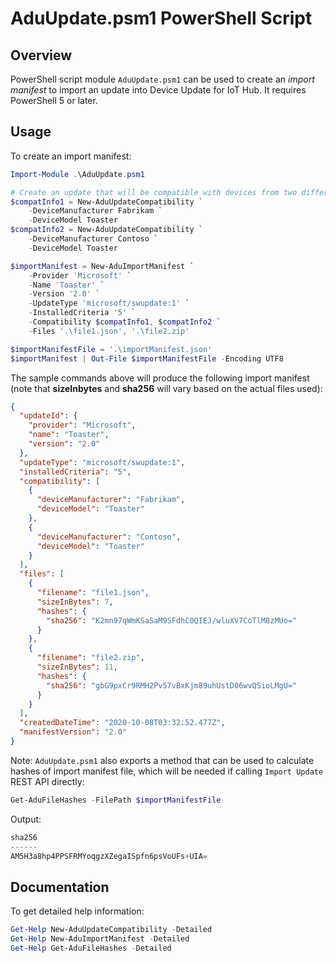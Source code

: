 # AduUpdate.psm1 PowerShell Script

## Overview

PowerShell script module `AduUpdate.psm1` can be used to create an *import manifest* to import an update into Device Update for IoT Hub. It requires PowerShell 5 or later.

## Usage

To create an import manifest:

```powershell
Import-Module .\AduUpdate.psm1

# Create an update that will be compatible with devices from two different manufacturers.
$compatInfo1 = New-AduUpdateCompatibility `
    -DeviceManufacturer Fabrikam `
    -DeviceModel Toaster
$compatInfo2 = New-AduUpdateCompatibility `
    -DeviceManufacturer Contoso `
    -DeviceModel Toaster

$importManifest = New-AduImportManifest `
    -Provider 'Microsoft' `
    -Name 'Toaster' `
    -Version '2.0' `
    -UpdateType 'microsoft/swupdate:1' `
    -InstalledCriteria '5' `
    -Compatibility $compatInfo1, $compatInfo2 `
    -Files '.\file1.json', '.\file2.zip'

$importManifestFile = '.\importManifest.json'
$importManifest | Out-File $importManifestFile -Encoding UTF8
```

The sample commands above will produce the following import manifest (note that **sizeInbytes** and **sha256** will vary based on the actual files used):

```json
{
  "updateId": {
    "provider": "Microsoft",
    "name": "Toaster",
    "version": "2.0"
  },
  "updateType": "microsoft/swupdate:1",
  "installedCriteria": "5",
  "compatibility": [
    {
      "deviceManufacturer": "Fabrikam",
      "deviceModel": "Toaster"
    },
    {
      "deviceManufacturer": "Contoso",
      "deviceModel": "Toaster"
    }
  ],
  "files": [
    {
      "filename": "file1.json",
      "sizeInBytes": 7,
      "hashes": {
        "sha256": "K2mn97qWmKSaSaM9SFdhC0QIEJ/wluXV7CoTlM8zMUo="
      }
    },
    {
      "filename": "file2.zip",
      "sizeInBytes": 11,
      "hashes": {
        "sha256": "gbG9pxCr9RMH2Pv57vBxKjm89uhUstD06wvQSioLMgU="
      }
    }
  ],
  "createdDateTime": "2020-10-08T03:32:52.477Z",
  "manifestVersion": "2.0"
}
```

Note: `AduUpdate.psm1` also exports a method that can be used to calculate hashes of import manifest file, which will be needed if calling `Import Update` REST API directly:

```powershell
Get-AduFileHashes -FilePath $importManifestFile
```

Output:

```PowerShell
sha256
------
AM5H3a8hp4PPSFRMYoqgzXZegaISpfn6psVoUFs+UIA=
```

## Documentation

To get detailed help information:

```powershell
Get-Help New-AduUpdateCompatibility -Detailed
Get-Help New-AduImportManifest -Detailed
Get-Help Get-AduFileHashes -Detailed
```
